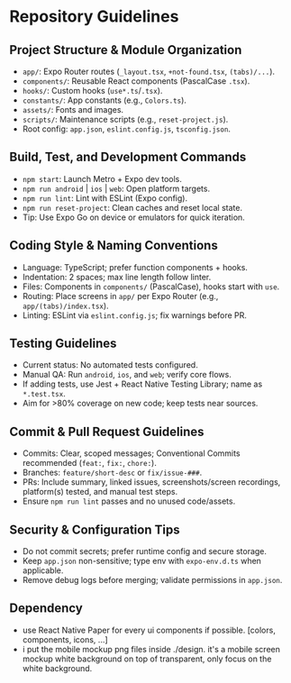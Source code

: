 # Repository Guidelines

## Project Structure & Module Organization
- `app/`: Expo Router routes (`_layout.tsx`, `+not-found.tsx`, `(tabs)/...`).
- `components/`: Reusable React components (PascalCase `.tsx`).
- `hooks/`: Custom hooks (`use*.ts`/`.tsx`).
- `constants/`: App constants (e.g., `Colors.ts`).
- `assets/`: Fonts and images.
- `scripts/`: Maintenance scripts (e.g., `reset-project.js`).
- Root config: `app.json`, `eslint.config.js`, `tsconfig.json`.

## Build, Test, and Development Commands
- `npm start`: Launch Metro + Expo dev tools.
- `npm run android` | `ios` | `web`: Open platform targets.
- `npm run lint`: Lint with ESLint (Expo config).
- `npm run reset-project`: Clean caches and reset local state.
- Tip: Use Expo Go on device or emulators for quick iteration.

## Coding Style & Naming Conventions
- Language: TypeScript; prefer function components + hooks.
- Indentation: 2 spaces; max line length follow linter.
- Files: Components in `components/` (PascalCase), hooks start with `use`.
- Routing: Place screens in `app/` per Expo Router (e.g., `app/(tabs)/index.tsx`).
- Linting: ESLint via `eslint.config.js`; fix warnings before PR.

## Testing Guidelines
- Current status: No automated tests configured.
- Manual QA: Run `android`, `ios`, and `web`; verify core flows.
- If adding tests, use Jest + React Native Testing Library; name as `*.test.tsx`.
- Aim for >80% coverage on new code; keep tests near sources.

## Commit & Pull Request Guidelines
- Commits: Clear, scoped messages; Conventional Commits recommended (`feat:`, `fix:`, `chore:`).
- Branches: `feature/short-desc` or `fix/issue-###`.
- PRs: Include summary, linked issues, screenshots/screen recordings, platform(s) tested, and manual test steps.
- Ensure `npm run lint` passes and no unused code/assets.

## Security & Configuration Tips
- Do not commit secrets; prefer runtime config and secure storage.
- Keep `app.json` non-sensitive; type env with `expo-env.d.ts` when applicable.
- Remove debug logs before merging; validate permissions in `app.json`.

## Dependency 
- use React Native Paper for every ui components if possible. [colors, components, icons, ...]
- i put the mobile mockup png files inside ./design. it's a mobile screen mockup white background on top of transparent, only focus on the white background.
